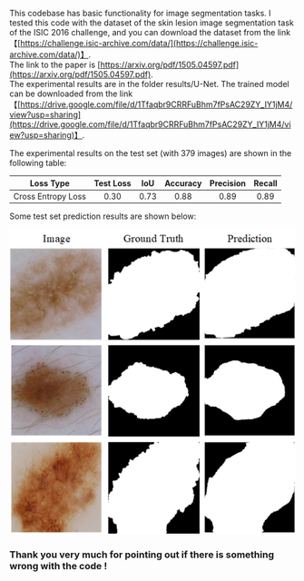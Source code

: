 This codebase has basic functionality for image segmentation tasks. I tested this code with the dataset of the skin lesion image segmentation task of the ISIC 2016 challenge, and you can download the dataset from the link【[https://challenge.isic-archive.com/data/](https://challenge.isic-archive.com/data/)】. \
The link to the paper is [https://arxiv.org/pdf/1505.04597.pdf](https://arxiv.org/pdf/1505.04597.pdf). \
The experimental results are in the folder results/U-Net. The trained model can be downloaded from the link 【[https://drive.google.com/file/d/1Tfaqbr9CRRFuBhm7fPsAC29ZY_IY1jM4/view?usp=sharing](https://drive.google.com/file/d/1Tfaqbr9CRRFuBhm7fPsAC29ZY_IY1jM4/view?usp=sharing)】. 

The experimental results on the test set (with 379 images) are shown in the following table:

|     Loss Type      | Test Loss | IoU  | Accuracy | Precision | Recall |
| :----------------: | :-------: | :--: | :------: | :-------: | :----: |
| Cross Entropy Loss |   0.30    | 0.73 |   0.88   |   0.89    |  0.89  |

Some test set prediction results are shown below:

![some_visualization_results](results/U-Net/cross_entropy_loss/some_visualization_results.png)

### Thank you very much for pointing out if there is something wrong with the code !
